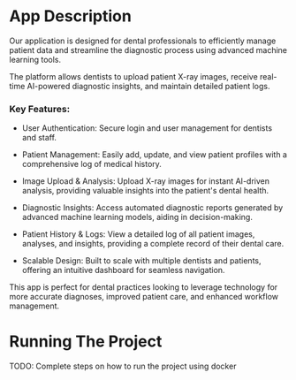 # App Description
Our application is designed for dental professionals to efficiently manage patient data and streamline the diagnostic process using advanced machine learning tools. 

The platform allows dentists to upload patient X-ray images, receive real-time AI-powered diagnostic insights, and maintain detailed patient logs.

### Key Features:

- User Authentication: Secure login and user management for dentists and staff.

- Patient Management: Easily add, update, and view patient profiles with a comprehensive log of medical history.

- Image Upload & Analysis: Upload X-ray images for instant AI-driven analysis, providing valuable insights into the patient's dental health.

- Diagnostic Insights: Access automated diagnostic reports generated by advanced machine learning models, aiding in decision-making.

- Patient History & Logs: View a detailed log of all patient images, analyses, and insights, providing a complete record of their dental care.

- Scalable Design: Built to scale with multiple dentists and patients, offering an intuitive dashboard for seamless navigation.

This app is perfect for dental practices looking to leverage technology for more accurate diagnoses, improved patient care, and enhanced workflow management.

# Running The Project

TODO: Complete steps on how to run the project using docker